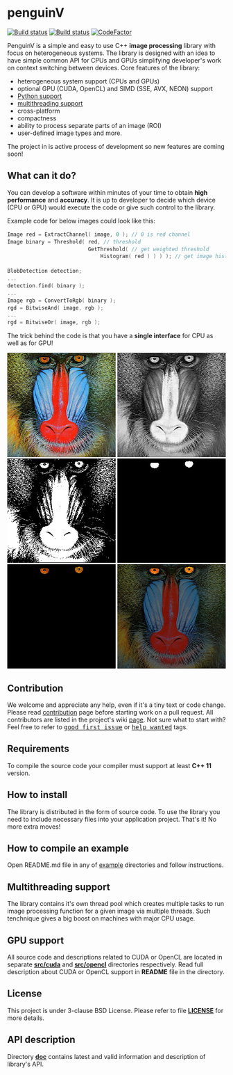 penguinV
======
 [![Build status](https://travis-ci.org/ihhub/penguinV.svg?branch=master)](https://travis-ci.org/ihhub/penguinV) [![Build status](https://ci.appveyor.com/api/projects/status/g4a42ac5ktra8utq/branch/master?svg=true)](https://ci.appveyor.com/project/ihhub/penguinv/branch/master) [![CodeFactor](https://www.codefactor.io/repository/github/ihhub/penguinv/badge)](https://www.codefactor.io/repository/github/ihhub/penguinv)

PenguinV is a simple and easy to use C++ **image processing** library with focus on heterogeneous systems. The library is designed with an idea to have simple common API for CPUs and GPUs simplifying developer's work on context switching between devices. Core features of the library:

- heterogeneous system support (CPUs and GPUs)
- optional GPU (CUDA, OpenCL) and SIMD (SSE, AVX, NEON) support
- [Python support](https://github.com/ihhub/penguinV/tree/master/src/python)
- [multithreading support](#multithreading-support)
- cross-platform
- compactness
- ability to process separate parts of an image (ROI)
- user-defined image types and more.

The project in is active process of development so new features are coming soon!

What can it do?
---------------------------
You can develop a software within minutes of your time to obtain **high performance** and **accuracy**. It is up to developer to decide which device (CPU or GPU) would execute the code or give such control to the library.

Example code for below images could look like this:
```cpp
Image red = ExtractChannel( image, 0 ); // 0 is red channel
Image binary = Threshold( red, // threshold
                          GetThreshold( // get weighted threshold
                              Histogram( red ) ) ) ); // get image histogram

BlobDetection detection;
...
detection.find( binary );
...
Image rgb = ConvertToRgb( binary );
rgd = BitwiseAnd( image, rgb );
...
rgd = BitwiseOr( image, rgb );
```

The trick behind the code is that you have a **single interface** for CPU as well as for GPU!

![one](https://github.com/ihhub/penguinV/blob/readme_changes/data/readme/1_original.png) ![two](https://github.com/ihhub/penguinV/blob/readme_changes/data/readme/2_red_channel.png) ![three](https://github.com/ihhub/penguinV/blob/readme_changes/data/readme/3_red_threshold.png) ![four](https://github.com/ihhub/penguinV/blob/readme_changes/data/readme/4_blob.png)
![five](https://github.com/ihhub/penguinV/blob/readme_changes/data/readme/5_logical_and.png) ![six](https://github.com/ihhub/penguinV/blob/readme_changes/data/readme/6_result.png)

Contribution
---------------------------
We welcome and appreciate any help, even if it's a tiny text or code change. Please read [contribution](https://github.com/ihhub/penguinV/blob/master/CONTRIBUTING.md) page before starting work on a pull request. All contributors are listed in the project's wiki [page](https://github.com/ihhub/penguinV/wiki/Contributors). 
Not sure what to start with? Feel free to refer to <kbd>[good first issue](https://github.com/ihhub/penguinV/issues?q=is%3Aissue+is%3Aopen+label%3A%22good+first+issue%22)</kbd> or <kbd>[help wanted](https://github.com/ihhub/penguinV/issues?q=is%3Aissue+is%3Aopen+label%3A%22help+wanted%22)</kbd> tags.

Requirements
---------------------------
To compile the source code your compiler must support at least **C++ 11** version.

How to install
---------------------------
The library is distributed in the form of source code. To use the library you need to include necessary files into your application project. That's it! No more extra moves!

How to compile an example
---------------------------
Open README.md file in any of [example](https://github.com/ihhub/penguinV/tree/master/examples) directories and follow instructions.

Multithreading support
---------------------------
The library contains it's own thread pool which creates multiple tasks to run image processing function for a given image via multiple threads. Such tenchnique gives a big boost on machines with major CPU usage.

GPU support
---------------------------
All source code and descriptions related to CUDA or OpenCL are located in separate [**src/cuda**](https://github.com/ihhub/penguinV/tree/master/src/cuda) and [**src/opencl**](https://github.com/ihhub/penguinV/tree/master/src/opencl) directories respectively. Read full description about CUDA or OpenCL support in **README** file in the directory.

License
---------------------------
This project is under 3-clause BSD License. Please refer to file [**LICENSE**](https://github.com/ihhub/penguinV/blob/master/LICENSE) for more details.

API description
---------------------------
Directory [**doc**](https://github.com/ihhub/penguinV/tree/master/doc) contains latest and valid information and description of library's API.
